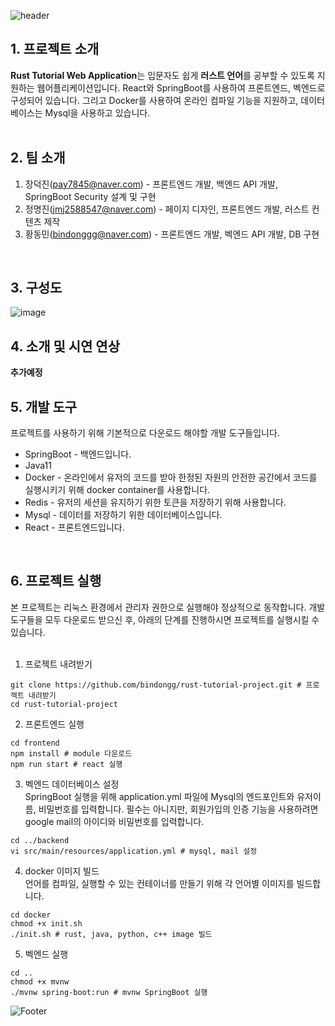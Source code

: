 ![header](https://capsule-render.vercel.app/api?type=waving&color=F68400&height=100&section=header&text=Rust%20Tutorial%20Web%20Application&fontSize=40)

## 1. 프로젝트 소개
 **Rust Tutorial Web Application**는 입문자도 쉽게 **러스트 언어**를 공부할 수 있도록 지원하는 웹어플리케이션입니다. React와 SpringBoot를 사용하여 프론트엔드, 벡엔드로 구성되어 있습니다. 그리고 Docker를 사용하여 온라인 컴파일 기능을 지원하고, 데이터베이스는 Mysql을 사용하고 있습니다.  
   <br>
 
 ## 2. 팀 소개
 1. 장덕진(pay7845@naver.com) - 프론트엔드 개발, 백엔드 API 개발, SpringBoot Security 설계 및 구현
 2. 정명진(jmj2588547@naver.com) - 페이지 디자인, 프론트엔드 개발, 러스트 컨텐츠 제작
 3. 황동민(bindonggg@naver.com) - 프론트엔드 개발, 벡엔드 API 개발, DB 구현
   <br>  
 
 ## 3. 구성도
 ![image](https://user-images.githubusercontent.com/64681410/193783821-4060f448-26c5-4124-b54e-6e4eecd74788.png)
  <br>  

## 4. 소개 및 시연 연상
**추가예정**
  <br>  

## 5. 개발 도구
 프로젝트를 사용하기 위해 기본적으로 다운로드 해야할 개발 도구들입니다.
 * SpringBoot - 백엔드입니다.
 * Java11
 * Docker - 온라인에서 유저의 코드를 받아 한정된 자원의 안전한 공간에서 코드를 실행시키기 위해 docker container를 사용합니다.
 * Redis - 유저의 세션을 유지하기 위한 토큰을 저장하기 위해 사용합니다.
 * Mysql - 데이터를 저장하기 위한 데이터베이스입니다.
 * React - 프론트엔드입니다.  
  <br>

## 6. 프로젝트 실행
 본 프로젝트는 리눅스 환경에서 관리자 권한으로 실행해야 정상적으로 동작합니다. 개발 도구들을 모두 다운로드 받으신 후, 아래의 단계를 진행하시면 프로젝트를 실행시킬 수 있습니다.   
  <br>
 1. 프로젝트 내려받기
 ```
 git clone https://github.com/bindongg/rust-tutorial-project.git # 프로젝트 내려받기
 cd rust-tutorial-project
 ```
 2. 프론트엔드 실행
 ```
 cd frontend
 npm install # module 다운로드
 npm run start # react 실행
 ```  
 3. 벡엔드 데이터베이스 설정  
 SpringBoot 실행을 위해 application.yml 파일에 Mysql의 엔드포인트와 유저이름, 비밀번호를 입력합니다. 필수는 아니지만, 회원가입의 인증 기능을 사용하려면 google mail의 아이디와 비밀번호를 입력합니다.
 ```
 cd ../backend
 vi src/main/resources/application.yml # mysql, mail 설정
 ```
 4. docker 이미지 빌드  
 언어를 컴파일, 실행할 수 있는 컨테이너를 만들기 위해 각 언어별 이미지를 빌드합니다.
 ```
 cd docker
 chmod +x init.sh
 ./init.sh # rust, java, python, c++ image 빌드
 ```  
 5. 벡엔드 실행
```
cd ..
chmod +x mvnw
./mvnw spring-boot:run # mvnw SpringBoot 실행
```

![Footer](https://capsule-render.vercel.app/api?type=waving&color=F68400&height=200&section=footer)
